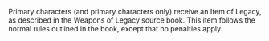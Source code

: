Primary characters (and primary characters only) receive an Item of Legacy, as described in the Weapons of Legacy source book. This item follows the normal rules outlined in the book, except that no penalties apply.
